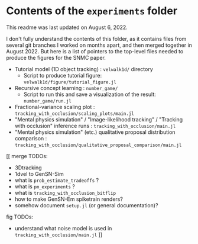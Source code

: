 # Contents of the `experiments` folder
This readme was last updated on August 6, 2022.

I don't fully understand the contents of this folder, as it
contains files from several git branches I worked on months apart, and then merged together
in August 2022.  But here is a list of pointers to the top-level files needed to produce
the figures for the SNMC paper.

- Tutorial model (1D object tracking) : `velwalk1d/` directory
    - Script to produce tutorial figure: `velwalk1d/figure/tutorial_figure.jl`
- Recursive concept learning : `number_game/`
    - Script to run this and save a visualization of the result: `number_game/run.jl`
- Fractional-variance scaling plot : `tracking_with_occlusion/scaling_plots/main.jl`
- "Mental physics simulation" / "Image-likelihood tracking" / "Tracking with occlusion" inference runs : `tracking_with_occlusion/main.jl`
- "Mental physics simulation" (etc.) qualitative proposal distribution comparison : `tracking_with_occlusion/qualitative_proposal_comparison/main.jl`

[[
merge TODOs:
- 3Dtracking
- 1dvel to GenSN-Sim
- what is `prob_estimate_tradeoffs` ?
- what is `pm_experiments` ?
- what is `tracking_with_occlusion_bitflip`
- how to make GenSN-Em spiketrain renders?
- somehow document `setup.jl` (or general documentation)?

fig TODOs:
- understand what noise model is used in `tracking_with_occlusion/main.jl`
]]
